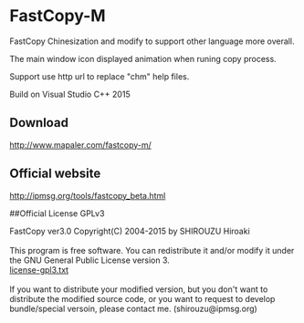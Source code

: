 FastCopy-M
===========

FastCopy Chinesization and modify to support other language more overall.

The main window icon displayed animation when runing copy process.

Support use http url to replace "chm" help files.

Build on Visual Studio C++ 2015

## Download

http://www.mapaler.com/fastcopy-m/

## Official website

http://ipmsg.org/tools/fastcopy_beta.html
 
##Official License
GPLv3

<div class="help_license">
	FastCopy ver3.0 Copyright(C) 2004-2015 by SHIROUZU Hiroaki
	<br />
	<br />
	This program is free software. You can redistribute it and/or modify it under the GNU General Public License version 3.
	<br />
	<a href="http://ipmsg.org/tools/license-gpl3.txt">license-gpl3.txt</a>
	<br />
	<br />
	If you want to distribute your modified version, but you don't want to distribute the modified source code, or you want to request to develop bundle/special versoin, please contact me. (shirouzu@ipmsg.org)
</div>